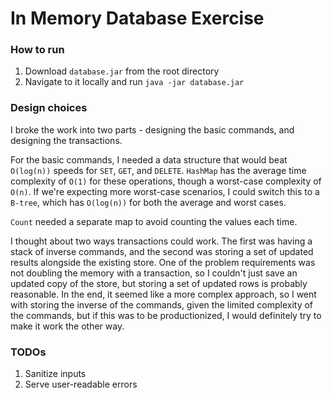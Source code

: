 # In Memory Database Exercise

### How to run
1. Download `database.jar` from the root directory
2. Navigate to it locally and run `java -jar database.jar`

### Design choices
I broke the work into two parts - designing the basic commands, and designing the transactions. 

For the basic commands, I needed a data structure that would beat `O(log(n))` speeds for 
`SET`, `GET`, and `DELETE`. `HashMap` has the average time complexity of `O(1)` for these 
operations, though a worst-case complexity of `O(n)`. If we're expecting more worst-case 
scenarios, I could switch this to a `B-tree`, which has `O(log(n))` for both the average and 
worst cases.

`Count` needed a separate map to avoid counting the values each time.

I thought about two ways transactions could work. The first was having a stack of inverse commands,
and the second was storing a set of updated results alongside the existing store. One of the problem 
requirements was not doubling the memory with a transaction, so I couldn't just save an updated copy of the
store, but storing a set of updated rows is probably reasonable. In the end, it seemed like a more complex 
approach, so I went with storing the inverse of the commands, given the limited complexity of the commands,
but if this was to be productionized, I would definitely try to make it work the other way.

### TODOs
1. Sanitize inputs
2. Serve user-readable errors